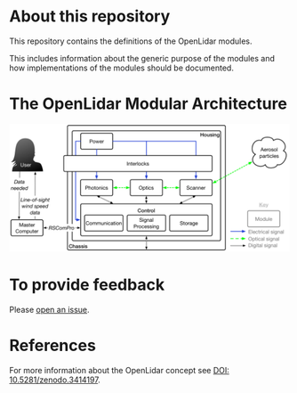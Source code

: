 # About this repository
This repository contains the definitions of the OpenLidar modules.

This includes information about the generic purpose of the modules and how implementations of the modules should be documented.

# The OpenLidar Modular Architecture

![The OpenLidar modular wind lidar architecture](OpenLidarModules.png)

# To provide feedback
Please [open an issue](https://github.com/OpenWindLidar/ModuleDefinitions/issues).

# References
For more information about the OpenLidar concept see [DOI: 10.5281/zenodo.3414197](http://dx.doi.org/10.5281/zenodo.3414197).

